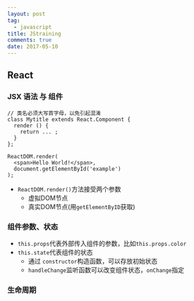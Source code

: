 ```yaml
---
layout: post
tag:
  - javascript
title: JStraining 
comments: true
date: 2017-05-10
---
```


## React 

### JSX 语法 与 组件

```
// 类名必须大写首字母，以免引起混淆
class Mytitle extends React.Component {
  render () {
    return ... ;
  }
};
 
ReactDOM.render(
  <span>Hello World!</span>,
  document.getElementById('example')
);
```
- `ReactDOM.render()`方法接受两个参数
  - 虚拟DOM节点
  - 真实DOM节点(用`getElementByID`获取)

### 组件参数、状态
- `this.props`代表外部传入组件的参数，比如`this.props.color`
- `this.state`代表组件的状态
  - 通过 `constructor`构造函数，可以存放初始状态
  - `handleChange`监听函数可以改变组件状态，`onChange`指定

### 生命周期

